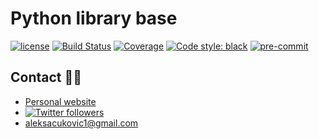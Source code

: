 # Python library base

[![license](https://img.shields.io/badge/License-MIT-green.svg)](https://github.com/AleksaC/python-library-base/blob/master/LICENSE)
[![Build Status](https://dev.azure.com/aleksac/python-library-base/_apis/build/status/AleksaC.python-library-base?branchName=master)](https://dev.azure.com/aleksac/python-library-base/_build/latest?definitionId=1&branchName=master)
[![Coverage](https://img.shields.io/azure-devops/coverage/aleksac/python-library-base/2/master.svg)](https://dev.azure.com/aleksac/python-library-base/_build/latest?definitionId=2&branchName=master)
<a href="https://github.com/psf/black"><img alt="Code style: black" src="https://img.shields.io/badge/code%20style-black-000000.svg"></a>
[![pre-commit](https://img.shields.io/badge/pre--commit-enabled-brightgreen?logo=pre-commit&logoColor=white)](https://github.com/AleksaC/python-library-base/blob/master/.pre-commit-config.yaml)

## Contact 🙋‍♂️
- [Personal website](https://aleksac.me)
- <a target="_blank" href="http://twitter.com/aleksa_c_"><img alt='Twitter followers' src="https://img.shields.io/twitter/follow/aleksa_c_.svg?style=social"></a>
- aleksacukovic1@gmail.com

